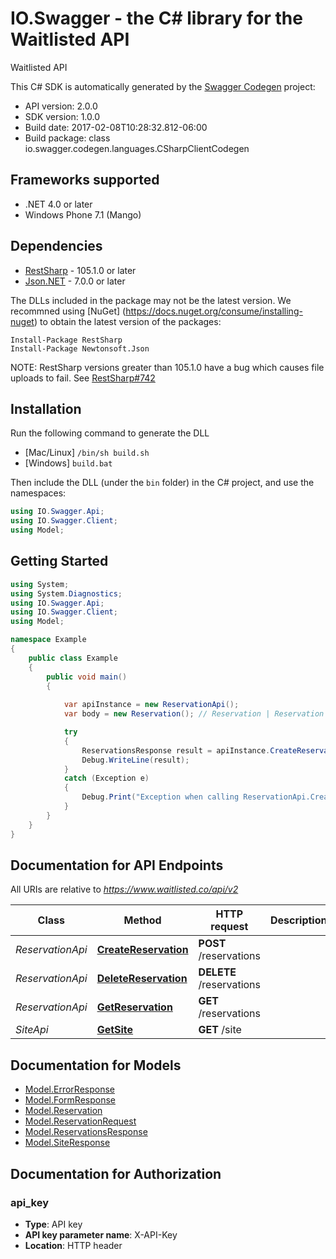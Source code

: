 # IO.Swagger - the C# library for the Waitlisted API

Waitlisted API

This C# SDK is automatically generated by the [Swagger Codegen](https://github.com/swagger-api/swagger-codegen) project:

- API version: 2.0.0
- SDK version: 1.0.0
- Build date: 2017-02-08T10:28:32.812-06:00
- Build package: class io.swagger.codegen.languages.CSharpClientCodegen

## Frameworks supported
- .NET 4.0 or later
- Windows Phone 7.1 (Mango)

## Dependencies
- [RestSharp](https://www.nuget.org/packages/RestSharp) - 105.1.0 or later
- [Json.NET](https://www.nuget.org/packages/Newtonsoft.Json/) - 7.0.0 or later

The DLLs included in the package may not be the latest version. We recommned using [NuGet] (https://docs.nuget.org/consume/installing-nuget) to obtain the latest version of the packages:
```
Install-Package RestSharp
Install-Package Newtonsoft.Json
```

NOTE: RestSharp versions greater than 105.1.0 have a bug which causes file uploads to fail. See [RestSharp#742](https://github.com/restsharp/RestSharp/issues/742)

## Installation
Run the following command to generate the DLL
- [Mac/Linux] `/bin/sh build.sh`
- [Windows] `build.bat`

Then include the DLL (under the `bin` folder) in the C# project, and use the namespaces:
```csharp
using IO.Swagger.Api;
using IO.Swagger.Client;
using Model;
```

## Getting Started

```csharp
using System;
using System.Diagnostics;
using IO.Swagger.Api;
using IO.Swagger.Client;
using Model;

namespace Example
{
    public class Example
    {
        public void main()
        {
            
            var apiInstance = new ReservationApi();
            var body = new Reservation(); // Reservation | Reservation Data

            try
            {
                ReservationsResponse result = apiInstance.CreateReservation(body);
                Debug.WriteLine(result);
            }
            catch (Exception e)
            {
                Debug.Print("Exception when calling ReservationApi.CreateReservation: " + e.Message );
            }
        }
    }
}
```

<a name="documentation-for-api-endpoints"></a>
## Documentation for API Endpoints

All URIs are relative to *https://www.waitlisted.co/api/v2*

Class | Method | HTTP request | Description
------------ | ------------- | ------------- | -------------
*ReservationApi* | [**CreateReservation**](docs/ReservationApi.md#createreservation) | **POST** /reservations | 
*ReservationApi* | [**DeleteReservation**](docs/ReservationApi.md#deletereservation) | **DELETE** /reservations | 
*ReservationApi* | [**GetReservation**](docs/ReservationApi.md#getreservation) | **GET** /reservations | 
*SiteApi* | [**GetSite**](docs/SiteApi.md#getsite) | **GET** /site | 


<a name="documentation-for-models"></a>
## Documentation for Models

 - [Model.ErrorResponse](docs/ErrorResponse.md)
 - [Model.FormResponse](docs/FormResponse.md)
 - [Model.Reservation](docs/Reservation.md)
 - [Model.ReservationRequest](docs/ReservationRequest.md)
 - [Model.ReservationsResponse](docs/ReservationsResponse.md)
 - [Model.SiteResponse](docs/SiteResponse.md)


## Documentation for Authorization

### api_key

- **Type**: API key
- **API key parameter name**: X-API-Key
- **Location**: HTTP header

